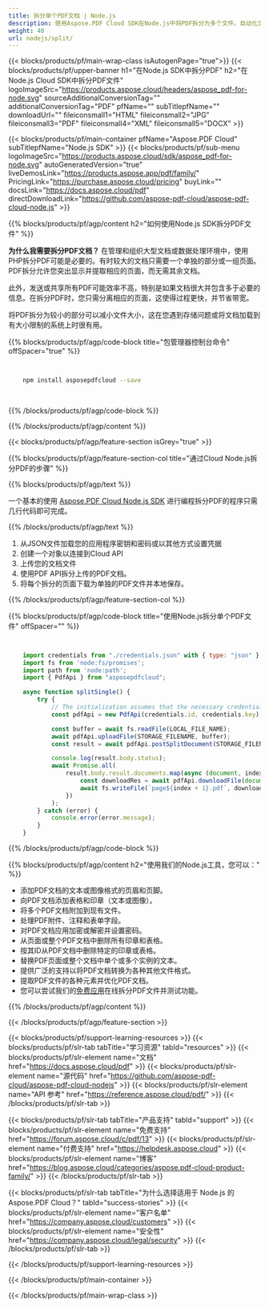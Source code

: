 ```yaml
---
title: 拆分单个PDF文档 | Node.js
description: 使用Aspose.PDF Cloud SDK在Node.js中将PDF拆分为多个文件。自动化文档分割。
weight: 40
url: nodejs/split/
---
```


{{< blocks/products/pf/main-wrap-class isAutogenPage="true">}}
{{< blocks/products/pf/upper-banner h1="在Node.js SDK中拆分PDF" h2="在Node.js Cloud SDK中拆分PDF文件" logoImageSrc="https://products.aspose.cloud/headers/aspose_pdf-for-node.svg" sourceAdditionalConversionTag="" additionalConversionTag="PDF" pfName="" subTitlepfName="" downloadUrl="" fileiconsmall1="HTML" fileiconsmall2="JPG" fileiconsmall3="PDF" fileiconsmall4="XML" fileiconsmall5="DOCX" >}}

{{< blocks/products/pf/main-container pfName="Aspose.PDF Cloud" subTitlepfName="Node.js SDK" >}}
{{< blocks/products/pf/sub-menu logoImageSrc="https://products.aspose.cloud/sdk/aspose_pdf-for-node.svg"
autoGeneratedVersion="true"
liveDemosLink="https://products.aspose.app/pdf/family/" PricingLink="https://purchase.aspose.cloud/pricing" buyLink="" docsLink="https://docs.aspose.cloud/pdf"  directDownloadLink="https://github.com/aspose-pdf-cloud/aspose-pdf-cloud-node.js" >}}

{{% blocks/products/pf/agp/content h2="如何使用Node.js SDK拆分PDF文件" %}}

**为什么我需要拆分PDF文档？** 在管理和组织大型文档或数据处理环境中，使用PHP拆分PDF可能是必要的。有时较大的文档只需要一个单独的部分或一组页面。PDF拆分允许您突出显示并提取相应的页面，而无需其余文档。

此外，发送或共享所有PDF可能效率不高，特别是如果文档很大并包含多于必要的信息。在拆分PDF时，您只需分离相应的页面，这使得过程更快，并节省带宽。

将PDF拆分为较小的部分可以减小文件大小，这在您遇到存储问题或将文档加载到有大小限制的系统上时很有用。

{{% blocks/products/pf/agp/code-block title="包管理器控制台命令" offSpacer="true" %}}

```bash

     
    npm install asposepdfcloud --save
     
     

```

{{% /blocks/products/pf/agp/code-block %}}

{{% /blocks/products/pf/agp/content %}}

{{< blocks/products/pf/agp/feature-section isGrey="true" >}}

{{% blocks/products/pf/agp/feature-section-col title="通过Cloud Node.js拆分PDF的步骤" %}}

{{% blocks/products/pf/agp/text %}}

一个基本的使用
[Aspose.PDF Cloud Node.js SDK](https://products.aspose.cloud/pdf/nodejs/)
进行编程拆分PDF的程序只需几行代码即可完成。

{{% /blocks/products/pf/agp/text %}}

1. 从JSON文件加载您的应用程序密钥和密码或以其他方式设置凭据
1. 创建一个对象以连接到Cloud API
1. 上传您的文档文件
1. 使用PDF API拆分上传的PDF文档。
1. 将每个拆分的页面下载为单独的PDF文件并本地保存。

{{% /blocks/products/pf/agp/feature-section-col %}}


{{% blocks/products/pf/agp/code-block title="使用Node.js拆分单个PDF文件" offSpacer="" %}}

```js


    import credentials from "./credentials.json" with { type: "json" };
    import fs from 'node:fs/promises';
    import path from 'node:path';
    import { PdfApi } from "asposepdfcloud";

    async function splitSingle() {
        try {
            // The initialization assumes that the necessary credentials (Application ID and Application Key) from https://dashboard.aspose.cloud/
            const pdfApi = new PdfApi(credentials.id, credentials.key);

            const buffer = await fs.readFile(LOCAL_FILE_NAME);
            await pdfApi.uploadFile(STORAGE_FILENAME, buffer);
            const result = await pdfApi.postSplitDocument(STORAGE_FILENAME);

            console.log(result.body.status);
            await Promise.all(
                result.body.result.documents.map(async (document, index) => {
                    const downloadRes = await pdfApi.downloadFile(document.href);
                    await fs.writeFile(`page${index + 1}.pdf`, downloadRes.body);
                })
            );
        } catch (error) {
            console.error(error.message);
        }
    }
```

{{% /blocks/products/pf/agp/code-block %}}

{{% blocks/products/pf/agp/content h2="使用我们的Node.js工具，您可以：" %}}

+ 添加PDF文档的文本或图像格式的页眉和页脚。
+ 向PDF文档添加表格和印章（文本或图像）。
+ 将多个PDF文档附加到现有文件。
+ 处理PDF附件、注释和表单字段。
+ 对PDF文档应用加密或解密并设置密码。
+ 从页面或整个PDF文档中删除所有印章和表格。
+ 按其ID从PDF文档中删除特定的印章或表格。
+ 替换PDF页面或整个文档中单个或多个实例的文本。
+ 提供广泛的支持以将PDF文档转换为各种其他文件格式。
+ 提取PDF文件的各种元素并优化PDF文档。
+ 您可以尝试我们的[免费应用](https://products.aspose.app/pdf/split-pdf)在线拆分PDF文件并测试功能。

{{% /blocks/products/pf/agp/content %}}

{{< /blocks/products/pf/agp/feature-section >}}

{{< blocks/products/pf/support-learning-resources >}}
{{< blocks/products/pf/slr-tab tabTitle="学习资源" tabId="resources" >}}
{{< blocks/products/pf/slr-element name="文档" href="https://docs.aspose.cloud/pdf" >}}
{{< blocks/products/pf/slr-element name="源代码" href="https://github.com/aspose-pdf-cloud/aspose-pdf-cloud-nodejs" >}}
{{< blocks/products/pf/slr-element name="API 参考" href="https://reference.aspose.cloud/pdf/" >}}
{{< /blocks/products/pf/slr-tab >}}

{{< blocks/products/pf/slr-tab tabTitle="产品支持" tabId="support" >}}
{{< blocks/products/pf/slr-element name="免费支持" href="https://forum.aspose.cloud/c/pdf/13" >}}
{{< blocks/products/pf/slr-element name="付费支持" href="https://helpdesk.aspose.cloud" >}}
{{< blocks/products/pf/slr-element name="博客" href="https://blog.aspose.cloud/categories/aspose.pdf-cloud-product-family/" >}}
{{< /blocks/products/pf/slr-tab >}}

{{< blocks/products/pf/slr-tab tabTitle="为什么选择适用于 Node.js 的 Aspose.PDF Cloud？" tabId="success-stories" >}}
{{< blocks/products/pf/slr-element name="客户名单" href="https://company.aspose.cloud/customers" >}}
{{< blocks/products/pf/slr-element name="安全性" href="https://company.aspose.cloud/legal/security" >}}
{{< /blocks/products/pf/slr-tab >}}

{{< /blocks/products/pf/support-learning-resources >}}

<!-- aboutfile 结束 -->

{{< /blocks/products/pf/main-container >}}

{{< /blocks/products/pf/main-wrap-class >}}



